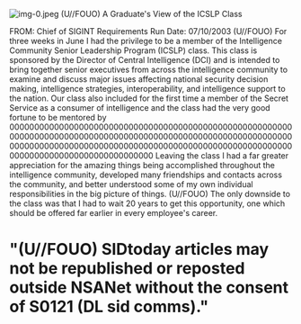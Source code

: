 ![img-0.jpeg](img-0.jpeg)
(U//FOUO) A Graduate's View of the ICSLP Class

FROM:
Chief of SIGINT Requirements
Run Date: 07/10/2003
(U//FOUO) For three weeks in June I had the privilege to be a member of the Intelligence Community Senior Leadership Program (ICSLP) class. This class is sponsored by the Director of Central Intelligence (DCI) and is intended to bring together senior executives from across the intelligence community to examine and discuss major issues affecting national security decision making, intelligence strategies, interoperability, and intelligence support to the nation. Our class also included for the first time a member of the Secret Service as a consumer of intelligence and the class had the very good fortune to be mentored by 00000000000000000000000000000000000000000000000000000000000000000000000000000000000000000000000000000000000000000000000000000000000000000000000000000000000000000000000000000000000000000000000000000000
Leaving the class I had a far greater appreciation for the amazing things being accomplished throughout the intelligence community, developed many friendships and contacts across the community, and better understood some of my own individual responsibilities in the big picture of things.
(U//FOUO) The only downside to the class was that I had to wait 20 years to get this opportunity, one which should be offered far earlier in every employee's career.

# "(U//FOUO) SIDtoday articles may not be republished or reposted outside NSANet without the consent of S0121 (DL sid comms)."
